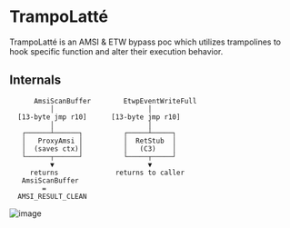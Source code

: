 # TrampoLatté

TrampoLatté is an AMSI & ETW bypass poc which utilizes trampolines to hook specific function and alter their execution behavior. 

## Internals

```
      AmsiScanBuffer        EtwpEventWriteFull
          │                       │
  [13-byte jmp r10]      [13-byte jmp r10]
          │                       │
   ┌──────┴──────┐          ┌─────┴─────┐
   │   ProxyAmsi │          │  RetStub  │
   │  (saves ctx)│          │   (C3)    │
   └──────┬──────┘          └─────┬─────┘
          ▼                       ▼
     returns              returns to caller
   AmsiScanBuffer 
        =  
  AMSI_RESULT_CLEAN

```

![image](https://github.com/user-attachments/assets/d77e27f9-ca9e-4767-9e63-5ec666ce46b8)
